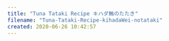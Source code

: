 ```yaml
---
title: "Tuna Tataki Recipe キハダ鮪のたたき"
filename: "Tuna-Tataki-Recipe-kihadaWei-notataki"
created: 2020-06-26 10:42:57
---
```

